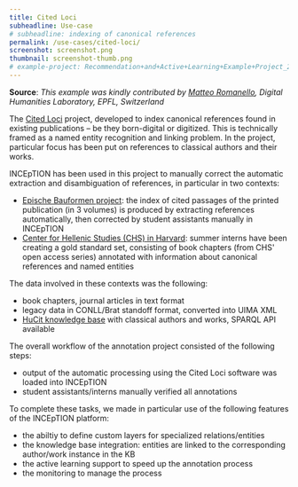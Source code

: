 ```yaml
---
title: Cited Loci
subheadline: Use-case
# subheadline: indexing of canonical references
permalink: /use-cases/cited-loci/
screenshot: screenshot.png
thumbnail: screenshot-thumb.png
# example-project: Recommendation+and+Active+Learning+Example+Project_2018-07-05_1103.zip
---
```


**Source**: <i>This example was kindly contributed by <a href="http://orcid.org/0000-0002-7406-6286">Matteo Romanello</a>,
 Digital Humanities Laboratory, EPFL, Switzerland</i>

The [Cited Loci][1] project, developed to index canonical references found in 
existing publications – be they born-digital or digitized. This is technically framed as a named
entity recognition and linking problem. In the project,  particular focus has been put on references to
classical authors and their works.

INCEpTION has been used in this project to manually correct the automatic extraction and
disambiguation of references, in particular in two contexts:

* [Epische Bauformen project][2]: the index of cited passages of the printed publication (in 3 volumes)
  is produced by extracting references automatically, then corrected by student assistants
  manually in INCEpTION
* [Center for Hellenic Studies (CHS) in Harvard][3]: summer interns have been creating a gold standard set, 
  consisting of book chapters (from CHS' open access series) annotated with information about 
  canonical references and named entities
  
The data involved in these contexts was the following:

* book chapters, journal articles in text format
* legacy data in CONLL/Brat standoff format, converted into UIMA XML
* [HuCit knowledge base][4] with classical authors and works, SPARQL API available

The overall workflow of the annotation project consisted of the following steps:

* output of the automatic processing using the Cited Loci software was loaded into INCEpTION
* student assistants/interns manually verified all annotations

To complete these tasks, we made in particular use of the following features of the INCEpTION platform:

* the abiltiy to define custom layers for specialized relations/entities
* the knowledge base integration: entities are linked to the corresponding author/work instance in the KB
* the active learning support to speed up the annotation process
* the monitoring to manage the process

[1]: http://citedloci.org
[2]: https://www.epische-bauformen.uni-rostock.de/
[3]: https://chs.harvard.edu/
[4]: https://github.com/mromanello/hucit_kb
